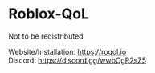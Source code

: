 # Roblox-QoL
Not to be redistributed

Website/Installation: https://roqol.io <br>
Discord: https://discord.gg/wwbCgR2sZ5
